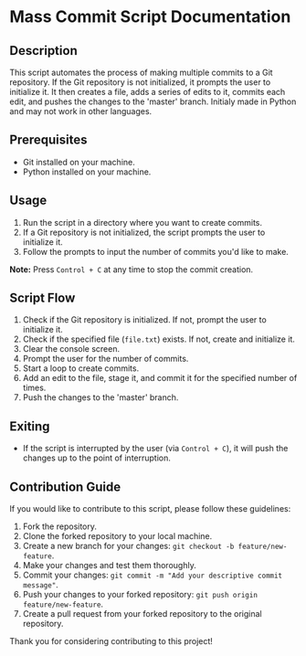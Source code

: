 # Mass Commit Script Documentation

## Description

This script automates the process of making multiple commits to a Git repository. If the Git repository is not initialized, it prompts the user to initialize it. It then creates a file, adds a series of edits to it, commits each edit, and pushes the changes to the 'master' branch. Initialy made in Python and may not work in other languages.

## Prerequisites

- Git installed on your machine.
- Python installed on your machine.

## Usage

1. Run the script in a directory where you want to create commits.
2. If a Git repository is not initialized, the script prompts the user to initialize it.
3. Follow the prompts to input the number of commits you'd like to make.

**Note:** Press `Control + C` at any time to stop the commit creation.

## Script Flow

1. Check if the Git repository is initialized. If not, prompt the user to initialize it.
2. Check if the specified file (`file.txt`) exists. If not, create and initialize it.
3. Clear the console screen.
4. Prompt the user for the number of commits.
5. Start a loop to create commits.
6. Add an edit to the file, stage it, and commit it for the specified number of times.
7. Push the changes to the 'master' branch.

## Exiting

- If the script is interrupted by the user (via `Control + C`), it will push the changes up to the point of interruption.

## Contribution Guide

If you would like to contribute to this script, please follow these guidelines:

1. Fork the repository.
2. Clone the forked repository to your local machine.
3. Create a new branch for your changes: `git checkout -b feature/new-feature`.
4. Make your changes and test them thoroughly.
5. Commit your changes: `git commit -m "Add your descriptive commit message"`.
6. Push your changes to your forked repository: `git push origin feature/new-feature`.
7. Create a pull request from your forked repository to the original repository.

Thank you for considering contributing to this project!